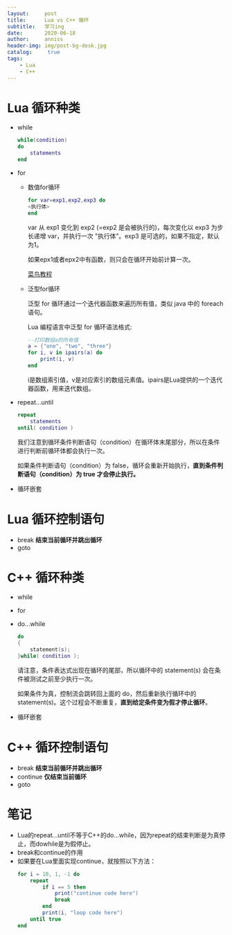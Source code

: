 ```yaml
---
layout:     post
title:      Lua vs C++ 循环
subtitle:   学习ing
date:       2020-06-18
author:     anniss
header-img: img/post-bg-desk.jpg
catalog: 	 true
tags:
    - Lua
    - C++
---
```


# Lua 循环种类
- while
    ```lua
    while(condition)
    do
        statements
    end
    ```
- for
    - 数值for循环

        ```lua
        for var=exp1,exp2,exp3 do  
        <执行体>  
        end  
        ```
        var 从 exp1 变化到 exp2 (=exp2 是会被执行的)，每次变化以 exp3 为步长递增 var，并执行一次 "执行体"。exp3 是可选的，如果不指定，默认为1。

        如果epx1或者epx2中有函数，则只会在循环开始前计算一次。

        [菜鸟教程](https://www.runoob.com/lua/lua-for-loop.html)
    
    - 泛型for循环

        泛型 for 循环通过一个迭代器函数来遍历所有值，类似 java 中的 foreach 语句。

        Lua 编程语言中泛型 for 循环语法格式:

        ```lua
        --打印数组a的所有值  
        a = {"one", "two", "three"}
        for i, v in ipairs(a) do
            print(i, v)
        end 
        ```
        i是数组索引值，v是对应索引的数组元素值。ipairs是Lua提供的一个迭代器函数，用来迭代数组。
- repeat...until
    ```lua
    repeat
        statements
    until( condition )
    ```
    我们注意到循环条件判断语句（condition）在循环体末尾部分，所以在条件进行判断前循环体都会执行一次。

    如果条件判断语句（condition）为 false，循环会重新开始执行，**直到条件判断语句（condition）为 true 才会停止执行。**

- 循环嵌套

# Lua 循环控制语句
- break
    **结束当前循环并跳出循环**
- goto

# C++ 循环种类
- while
- for
- do...while
    ```lua
    do
    {
        statement(s);
    }while( condition );
    ```
    请注意，条件表达式出现在循环的尾部，所以循环中的 statement(s) 会在条件被测试之前至少执行一次。

    如果条件为真，控制流会跳转回上面的 do，然后重新执行循环中的 statement(s)。这个过程会不断重复，**直到给定条件变为假才停止循环**。
- 循环嵌套

# C++ 循环控制语句
- break
    **结束当前循环并跳出循环**
- continue
    **仅结束当前循环**
- goto

# 笔记
- Lua的repeat...until不等于C++的do...while，因为repeat的结束判断是为真停止，而dowhile是为假停止。
- break和continue的作用
- 如果要在Lua里面实现continue，就按照以下方法：
    ```lua
    for i = 10, 1, -1 do
        repeat
            if i == 5 then
                print("continue code here")
                break
            end
            print(i, "loop code here")
        until true
    end
    ```